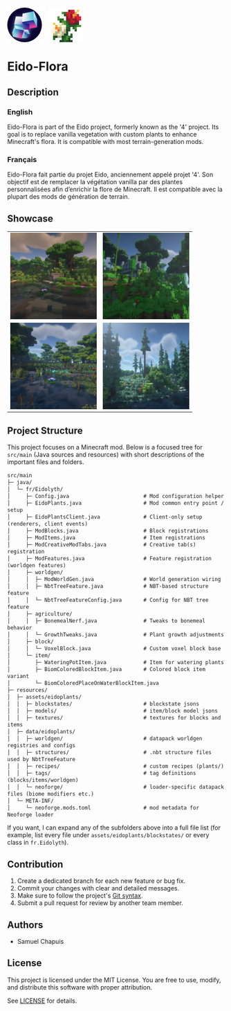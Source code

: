 <p align="left" style="display: flex; gap: 16px; align-items: center;">
	<img src="doc/logo.png" alt="Image 1" style="height:80px; width:80px; object-fit:cover;">
	<img src="doc/plante.png" alt="Image 2" style="height:80px; width:80px; object-fit:cover;">
</p>

# Eido-Flora
## Description
### English
Eido-Flora is part of the Eido project, formerly known as the '4' project. Its goal is to replace vanilla vegetation with custom plants to enhance Minecraft's flora. It is compatible with most terrain-generation mods.

### Français
Eido-Flora fait partie du projet Eido, anciennement appelé projet '4'. Son objectif est de remplacer la végétation vanilla par des plantes personnalisées afin d’enrichir la flore de Minecraft. Il est compatible avec la plupart des mods de génération de terrain.

## Showcase

<table>
	<tr>
		<td align="center">
			<img src="doc/forest.png" height="200" width="200" style="object-fit:cover;">
		</td>
		<td align="center">
			<img src="doc/jungle.png" height="200" width="200" style="object-fit:cover;">
		</td>
	</tr>
	<tr>
		<td align="center">
			<img src="doc/swamp.png" height="200" width="200" style="object-fit:cover;">
		</td>
		<td align="center">
			<img src="doc/taiga.png" height="200" width="200" style="object-fit:cover;">
		</td>
	</tr>
</table>

## Project Structure

This project focuses on a Minecraft mod. Below is a focused tree for `src/main` (Java sources and resources) with short descriptions of the important files and folders.

```
src/main
├─ java/
│  └─ fr/Eidolyth/
│     ├─ Config.java                       	# Mod configuration helper
│     ├─ EidoPlants.java                    # Mod common entry point / setup
│     ├─ EidoPlantsClient.java              # Client-only setup (renderers, client events)
│     ├─ ModBlocks.java                     # Block registrations
│     ├─ ModItems.java                      # Item registrations
│     ├─ ModCreativeModTabs.java            # Creative tab(s) registration
│     ├─ ModFeatures.java                   # Feature registration (worldgen features)
│     ├─ worldgen/
│     │  ├─ ModWorldGen.java                # World generation wiring
│     │  ├─ NbtTreeFeature.java             # NBT-based structure feature
│     │  └─ NbtTreeFeatureConfig.java       # Config for NBT tree feature
│     ├─ agriculture/
│     │  ├─ BonemealNerf.java               # Tweaks to bonemeal behavior
│     │  └─ GrowthTweaks.java               # Plant growth adjustments
│     ├─ block/
│     │  └─ VoxelBlock.java                 # Custom voxel block base
│     └─ item/
│        ├─ WateringPotItem.java            # Item for watering plants
│        ├─ BiomColoredBlockItem.java       # Colored block item variant
│        └─ BiomColoredPlaceOnWaterBlockItem.java
├─ resources/
│  ├─ assets/eidoplants/
│  │  ├─ blockstates/                       # blockstate jsons
│  │  ├─ models/                            # item/block model jsons
│  │  ├─ textures/                          # textures for blocks and items
│  ├─ data/eidoplants/
│  │  ├─ worldgen/                          # datapack worldgen registries and configs
│  │  ├─ structures/                        # .nbt structure files used by NbtTreeFeature
│  │  ├─ recipes/                           # custom recipes (plants/)
│  │  ├─ tags/                              # tag definitions (blocks/items/worldgen)
│  │  └─ neoforge/                          # loader-specific datapack files (biome modifiers etc.)
│  └─ META-INF/
│     └─ neoforge.mods.toml                 # mod metadata for Neoforge loader
```

If you want, I can expand any of the subfolders above into a full file list (for example, list every file under `assets/eidoplants/blockstates/` or every class in `fr.Eidolyth`).

## Contribution
1. Create a dedicated branch for each new feature or bug fix.
2. Commit your changes with clear and detailed messages.
3. Make sure to follow the project's [Git syntax](doc/gitSyntax.md).
4. Submit a pull request for review by another team member.

## Authors
- Samuel Chapuis

## License
This project is licensed under the MIT License.
You are free to use, modify, and distribute this software with proper attribution.

See [LICENSE](LICENSE) for details.
